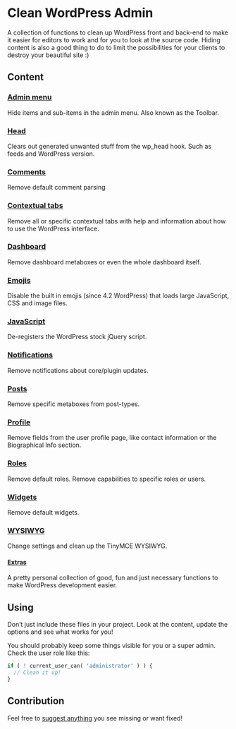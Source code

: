 # Clean WordPress Admin
A collection of functions to clean up WordPress front and back-end to make it easier for editors to work and for you to look at the source code. Hiding content is also a good thing to do to limit the possibilities for your clients to destroy your beautiful site :)


## Content

### [Admin menu](admin-bar.php)
Hide items and sub-items in the admin menu. Also known as the Toolbar.

### [Head](head.php)
Clears out generated unwanted stuff from the wp_head hook. Such as feeds and WordPress version.

### [Comments](comments.php)
Remove default comment parsing

### [Contextual tabs](contextual-tabs.php)
Remove all or specific contextual tabs with help and information about how to use the WordPress interface.

### [Dashboard](dashboard.php)
Remove dashboard metaboxes or even the whole dashboard itself.

### [Emojis](emojis.php)
Disable the built in emojis (since 4.2 WordPress) that loads large JavaScript, CSS and image files.

### [JavaScript](javascript.php)
De-registers the WordPress stock jQuery script.

### [Notifications](notifications.php)
Remove notifications about core/plugin updates.

### [Posts](posts.php)
Remove specific metaboxes from post-types.

### [Profile](profile.php)
Remove fields from the user profile page, like contact information or the Biographical Info section.

### [Roles](roles.php)
Remove default roles. Remove capabilities to specific roles or users.

### [Widgets](widgets.php)
Remove default widgets.

### [WYSIWYG](wysiwyg.php)
Change settings and clean up the TinyMCE WYSIWYG.

#### [Extras](extras.php)
A pretty personal collection of good, fun and just necessary functions to make WordPress development easier.


## Using
Don’t just include these files in your project. Look at the content, update the options and see what works for you!

 You should probably keep some things visible for you or a super admin. Check the user role like this:
```php
if ( ! current_user_can( 'administrator' ) ) {
  // Clean it up!
}
```


## Contribution
Feel free to [suggest anything](https://github.com/vincentorback/clean-wordpress-admin/issues) you see missing or want fixed!

